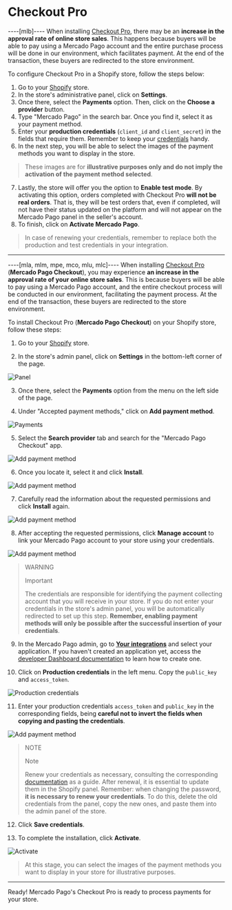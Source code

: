# Checkout Pro

----[mlb]----
When installing [Checkout Pro](/developers/en/docs/checkout-pro/landing), there may be an **increase in the approval rate of online store sales**. This happens because buyers will be able to pay using a Mercado Pago account and the entire purchase process will be done in our environment, which facilitates payment. At the end of the transaction, these buyers are redirected to the store environment.

To configure Checkout Pro in a Shopify store, follow the steps below:

1. Go to your [Shopify](https://accounts.shopify.com/store-login) store.
2. In the store's administrative panel, click on **Settings**.
3. Once there, select the **Payments** option. Then, click on the **Choose a provider** button.
4. Type "Mercado Pago" in the search bar. Once you find it, select it as your payment method.
5. Enter your **production credentials** (`client_id` and `client_secret`) in the fields that require them. Remember to keep your [credentials](/developers/en/docs/shopify/additional-content/your-integrations/credentials) handy.
6. In the next step, you will be able to select the images of the payment methods you want to display in the store. 

> These images are for **illustrative purposes only and do not imply the activation of the payment method selected**.

7. Lastly, the store will offer you the option to **Enable test mode**. By activating this option, orders completed with Checkout Pro **will not be real orders**. That is, they will be test orders that, even if completed, will not have their status updated on the platform and will not appear on the Mercado Pago panel in the seller's account.
8. To finish, click on **Activate Mercado Pago**.
 
> In case of renewing your credentials, remember to replace both the production and test credentials in your integration.

------------
----[mla, mlm, mpe, mco, mlu, mlc]----
When installing [Checkout Pro](/developers/en/docs/checkout-pro/landing) (**Mercado Pago Checkout**), you may experience **an increase in the approval rate of your online store sales**. This is because buyers will be able to pay using a Mercado Pago account, and the entire checkout process will be conducted in our environment, facilitating the payment process. At the end of the transaction, these buyers are redirected to the store environment.

To install Checkout Pro (**Mercado Pago Checkout**) on your Shopify store, follow these steps:

1. Go to your [Shopify](https://accounts.shopify.com/store-login) store.

2. In the store's admin panel, click on **Settings** in the bottom-left corner of the page.

![Panel](/images/shopify/store-panel-es.png)

3. Once there, select the **Payments** option from the menu on the left side of the page.

4. Under "Accepted payment methods," click on **Add payment method**.

![Payments](/images/shopify/payments-page-es.png)

5. Select the **Search provider** tab and search for the "Mercado Pago Checkout" app.

![Add payment method](/images/shopify/add-payment-method-es.png)

6. Once you locate it, select it and click **Install**.

![Add payment method](/images/shopify/provider-es.png)

7. Carefully read the information about the requested permissions and click **Install** again.

![Add payment method](/images/shopify/install-app-es.png)

8. After accepting the requested permissions, click **Manage account** to link your Mercado Pago account to your store using your credentials.

![Add payment method](/images/shopify/manage-account-es.png)

> WARNING
>
> Important
>
> The credentials are responsible for identifying the payment collecting account that you will receive in your store. If you do not enter your credentials in the store's admin panel, you will be automatically redirected to set up this step. **Remember, enabling payment methods will only be possible after the successful insertion of your credentials**.

9. In the Mercado Pago admin, go to **[Your integrations](https://www.mercadopago[FAKER][URL][DOMAIN]/developers/panel/app)** and select your application. If you haven't created an application yet, access the [developer Dashboard documentation](/developers/en/guides/additional-content/your-integrations/dashboard) to learn how to create one.

10. Click on **Production credentials** in the left menu. Copy the `public_key` and `access_token`.

![Production credentials](/images/woocomerce/test-prod-credentials-api-es.png)

11. Enter your production credentials `access_token` and `public_key` in the corresponding fields, being **careful not to invert the fields when copying and pasting the credentials**.

![Add payment method](/images/shopify/add-credentials-es.png)

> NOTE
>
> Note
>
> Renew your credentials as necessary, consulting the corresponding [documentation](/developers/en/docs/shopify/best-practices/credentials-best-practices/secure-credentials) as a guide. After renewal, it is essential to update them in the Shopify panel. Remember: when changing the password, **it is necessary to renew your credentials**. To do this, delete the old credentials from the panel, copy the new ones, and paste them into the admin panel of the store.

12. Click **Save credentials**.

13. To complete the installation, click **Activate**.

![Activate](/images/shopify/shopify-activate-mp.png)

> At this stage, you can select the images of the payment methods you want to display in your store for illustrative purposes.

------------
Ready! Mercado Pago's Checkout Pro is ready to process payments for your store.